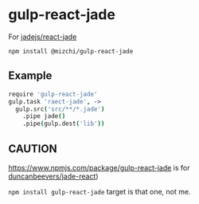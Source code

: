 # gulp-react-jade

For [jadejs/react-jade](https://github.com/jadejs/react-jade "jadejs/react-jade")

```
npm install @mizchi/gulp-react-jade
```

## Example

```coffee
require 'gulp-react-jade'
gulp.task 'raect-jade', ->
  gulp.src('src/**/*.jade')
    .pipe jade()
    .pipe(gulp.dest('lib'))
```

## CAUTION

https://www.npmjs.com/package/gulp-react-jade is for [duncanbeevers/jade-react](https://github.com/duncanbeevers/jade-react "duncanbeevers/jade-react"))

`npm install gulp-react-jade` target is that one, not me.
